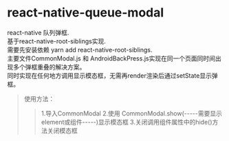 # react-native-queue-modal
react-native 队列弹框.   
基于react-native-root-siblings实现.   
需要先安装依赖 yarn add react-native-root-siblings.   
主要文件CommonModal.js 和 AndroidBackPress.js实现在同一个页面同时间出现多个弹框重叠的解决方案。  
同时实现在任何地方调用显示模态框，无需再render渲染后通过setState显示弹框。  
>使用方法：  
>>1.导入CommonModal
>>2.使用 CommonModal.show(-----需要显示element或组件-----)显示模态框
>>3.关闭调用组件属性中的hide()方法关闭模态框
